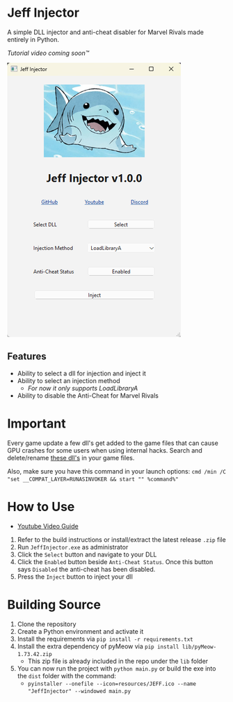 # Jeff Injector
A simple DLL injector and anti-cheat disabler for Marvel Rivals made entirely in Python.

*Tutorial video coming soon™*

![Preview Image](github/preview.png)

## Features
- Ability to select a dll for injection and inject it
- Ability to select an injection method
    - *For now it only supports LoadLibraryA*
- Ability to disable the Anti-Cheat for Marvel Rivals

# Important
Every game update a few dll's get added to the game files that can cause GPU crashes for some users when using internal hacks. Search and delete/rename [these dll's](https://www.unknowncheats.me/forum/marvel-rivals/691694-reminder-game-updates.html) in your game files.

Also, make sure you have this command in your launch options:
`cmd /min /C "set __COMPAT_LAYER=RUNASINVOKER && start "" %command%"`

# How to Use
- [Youtube Video Guide](https://youtu.be/IzWPDmahlN4)

1. Refer to the build instructions or install/extract the latest release `.zip` file
2. Run `JeffInjector.exe` as administrator
3. Click the `Select` button and navigate to your DLL
4. Click the `Enabled` button beside `Anti-Cheat Status`. Once this button says `Disabled` the anti-cheat has been disabled.
5. Press the `Inject` button to inject your dll

# Building Source
1. Clone the repository
2. Create a Python environment and activate it
3. Install the requirements via `pip install -r requirements.txt`
4. Install the extra dependency of pyMeow via `pip install lib/pyMeow-1.73.42.zip`
    - This zip file is already included in the repo under the `lib` folder
5. You can now run the project with `python main.py` or build the exe into the `dist` folder with the command:
    - `pyinstaller --onefile --icon=resources/JEFF.ico --name "JeffInjector" --windowed main.py`